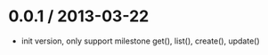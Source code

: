 
0.0.1 / 2013-03-22 
==================

  * init version, only support milestone get(), list(), create(), update()
